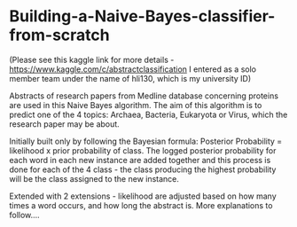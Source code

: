 # Building-a-Naive-Bayes-classifier-from-scratch

(Please see this kaggle link for more details - https://www.kaggle.com/c/abstractclassification
I entered as a solo member team under the name of hli130, which is my university ID)

Abstracts of research papers from Medline database concerning proteins are used in this Naive Bayes algorithm. The aim of this algorithm
is to predict one of the 4 topics: Archaea, Bacteria, Eukaryota or Virus, which the research paper may be about.

Initially built only by following the Bayesian formula: Posterior Probability = likelihood x prior probability of class.
The logged posterior probability for each word in each new instance are added together and this process is done for each of the 4 class - 
the class producing the highest probability will be the class assigned to the new instance.

Extended with 2 extensions - likelihood are adjusted based on how many times a word occurs, and how long the abstract is.
More explanations to follow....
